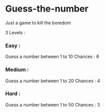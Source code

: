 # Guess-the-number
Just a game to kill the boredom

3 Levels :

### Easy :

Guess a number between 1 to 10
Chances : 6

### Medium :

Guess a number between 1 to 20
Chances : 4

### Hard : 

Guess a number between 1 to 50
Chances : 3

